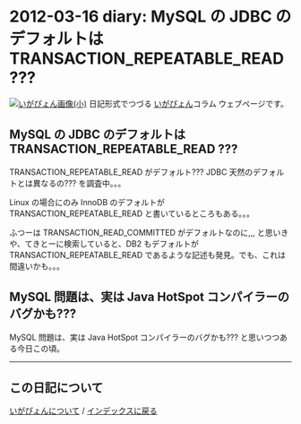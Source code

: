2012-03-16 diary: MySQL の JDBC のデフォルトは TRANSACTION_REPEATABLE_READ ???
=====================================================================================================
[![いがぴょん画像(小)](https://igapyon.github.io/diary/images/iga200306s.jpg "いがぴょん")](https://igapyon.github.io/diary/memo/memoigapyon.html) 日記形式でつづる [いがぴょん](https://igapyon.github.io/diary/memo/memoigapyon.html)コラム ウェブページです。

## MySQL の JDBC のデフォルトは TRANSACTION_REPEATABLE_READ ???

TRANSACTION_REPEATABLE_READ がデフォルト??? JDBC 天然のデフォルトとは異なるの???
を調査中。。。

Linux の場合にのみ InnoDB のデフォルトが TRANSACTION_REPEATABLE_READ と書いているところもある。。。

ふつーは TRANSACTION_READ_COMMITTED がデフォルトなのに,,,
と思いきや、てきとーに検索していると、DB2 もデフォルトが TRANSACTION_REPEATABLE_READ であるような記述も発見。でも、これは間違いかも。。。


## MySQL 問題は、実は Java HotSpot コンパイラーのバグかも???

MySQL 問題は、実は Java HotSpot コンパイラーのバグかも??? と思いつつある今日この頃。

----------------------------------------------------------------------------------------------------

## この日記について
[いがぴょんについて](http://www.igapyon.jp/igapyon/diary/memo/memoigapyon.html) / [インデックスに戻る](https://igapyon.github.io/diary/idxall.html)
